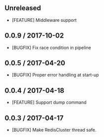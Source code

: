 ## Unreleased
- [FEATURE] Middleware support

## 0.0.9 / 2017-10-02
* [BUGFIX] Fix race condition in pipeline

## 0.0.5 / 2017-04-20
* [BUGFIX] Proper error handling at start-up

## 0.0.4 / 2017-04-18
* [FEATURE] Support dump command

## 0.0.3 / 2017-04-17
* [BUGFIX] Make RedisCluster thread safe.
